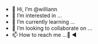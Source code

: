 - 👋 Hi, I’m @williann
- 👀 I’m interested in ...
- 🌱 I’m currently learning ...
- 💞️ I’m looking to collaborate on ...
- 📫 How to reach me ...🔼
◀️

<!---
williann/williann is a ✨ special ✨ repository because its `README.md` (this file) appears on your GitHub profile.
You can click the Preview link to take a look at your changes.
--->
